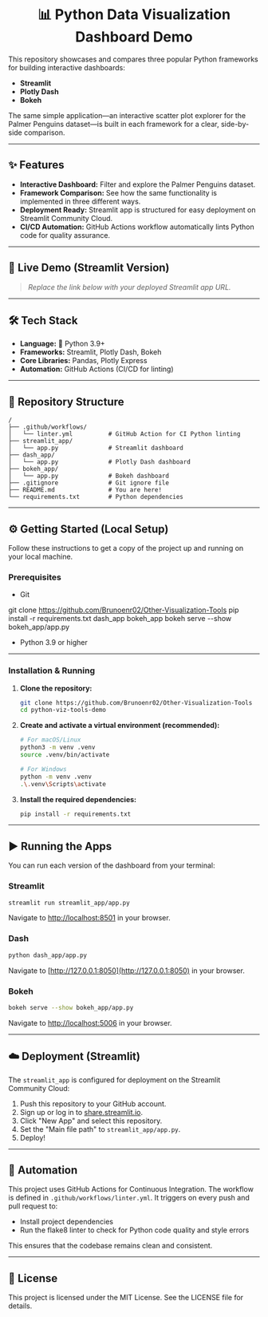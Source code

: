 <h1 align="center">📊 Python Data Visualization Dashboard Demo</h1>

This repository showcases and compares three popular Python frameworks for building interactive dashboards:

- **Streamlit**
- **Plotly Dash**
- **Bokeh**

The same simple application—an interactive scatter plot explorer for the Palmer Penguins dataset—is built in each framework for a clear, side-by-side comparison.

---

## ✨ Features

- **Interactive Dashboard:** Filter and explore the Palmer Penguins dataset.
- **Framework Comparison:** See how the same functionality is implemented in three different ways.
- **Deployment Ready:** Streamlit app is structured for easy deployment on Streamlit Community Cloud.
- **CI/CD Automation:** GitHub Actions workflow automatically lints Python code for quality assurance.

---

## 🚀 Live Demo (Streamlit Version)

> _Replace the link below with your deployed Streamlit app URL._

---

## 🛠️ Tech Stack

- **Language:** 🐍 Python 3.9+
- **Frameworks:** Streamlit, Plotly Dash, Bokeh
- **Core Libraries:** Pandas, Plotly Express
- **Automation:** GitHub Actions (CI/CD for linting)

---

## 📂 Repository Structure

```text
/
├── .github/workflows/
│   └── linter.yml          # GitHub Action for CI Python linting
├── streamlit_app/
│   └── app.py              # Streamlit dashboard
├── dash_app/
│   └── app.py              # Plotly Dash dashboard
├── bokeh_app/
│   └── app.py              # Bokeh dashboard
├── .gitignore              # Git ignore file
├── README.md               # You are here!
└── requirements.txt        # Python dependencies
```

---

## ⚙️ Getting Started (Local Setup)

Follow these instructions to get a copy of the project up and running on your local machine.

### Prerequisites

- Git

git clone https://github.com/Brunoenr02/Other-Visualization-Tools
pip install -r requirements.txt
dash_app
bokeh_app
bokeh serve --show bokeh_app/app.py
  
- Python 3.9 or higher

---

### Installation & Running

1. **Clone the repository:**
	```bash
	git clone https://github.com/Brunoenr02/Other-Visualization-Tools
	cd python-viz-tools-demo
	```

2. **Create and activate a virtual environment (recommended):**
	```bash
	# For macOS/Linux
	python3 -m venv .venv
	source .venv/bin/activate

	# For Windows
	python -m venv .venv
	.\.venv\Scripts\activate
	```

3. **Install the required dependencies:**
	```bash
	pip install -r requirements.txt
	```

---

## ▶️ Running the Apps

You can run each version of the dashboard from your terminal:

### Streamlit
```bash
streamlit run streamlit_app/app.py
```
Navigate to [http://localhost:8501](http://localhost:8501) in your browser.

### Dash
```bash
python dash_app/app.py
```
Navigate to [http://127.0.0.1:8050](http://127.0.0.1:8050) in your browser.

### Bokeh
```bash
bokeh serve --show bokeh_app/app.py
```
Navigate to [http://localhost:5006](http://localhost:5006) in your browser.

---

## ☁️ Deployment (Streamlit)

The `streamlit_app` is configured for deployment on the Streamlit Community Cloud:

1. Push this repository to your GitHub account.
2. Sign up or log in to [share.streamlit.io](https://share.streamlit.io).
3. Click "New App" and select this repository.
4. Set the "Main file path" to `streamlit_app/app.py`.
5. Deploy!

---

## 🤖 Automation

This project uses GitHub Actions for Continuous Integration. The workflow is defined in `.github/workflows/linter.yml`. It triggers on every push and pull request to:

- Install project dependencies
- Run the flake8 linter to check for Python code quality and style errors

This ensures that the codebase remains clean and consistent.

---

## 📄 License

This project is licensed under the MIT License. See the LICENSE file for details.